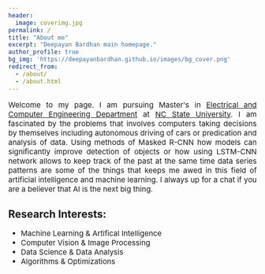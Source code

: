 ```yaml
---
header:
  image: coverimg.jpg
permalink: /
title: "About me"
excerpt: "Deepayan Bardhan main homepage."
author_profile: true
bg_img: 'https://deepayanbardhan.github.io/images/bg_cover.png'
redirect_from: 
  - /about/
  - /about.html
---
```



<p style = "font-weight: 400; font-size: 15px;" align="justify">Welcome to my page. I am pursuing Master's in <a href="https://www.ece.ncsu.edu/">Electrical and Computer Engineering Department</a> at <a href="https://www.ncsu.edu/">NC State University</a>. I am fascinated by the problems that involves computers taking decisions by themselves including autonomous driving of cars or predication and analysis of data. Using methods of Masked R-CNN how models can significantly improve detection of objects or how using LSTM-CNN network allows to keep track of the past at the same time data series patterns are some of the things that keeps me awed in this field of artificial intelligence and machine learning. I always up for a chat if you are a believer that AI is the next big thing.</p>

## Research Interests:
<div style = "font-weight: 400; font-size: 15px;">
  <ul>
    <li>Machine Learning & Artifical Intelligence</li>
    <li>Computer Vision & Image Processing</li>
    <li>Data Science & Data Analysis</li>
    <li>Algorithms & Optimizations</li>
  </ul>
</div>
